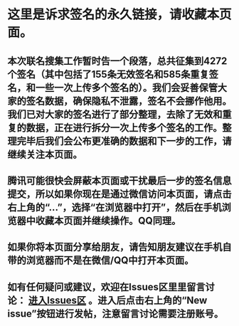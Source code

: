 这里是诉求签名的永久链接，请收藏本页面。
====================

本次联名搜集工作暂时告一个段落，总共征集到4272个签名（其中包括了155条无效签名和585条重复签名，和一些一次上传多个签名的）。我们会妥善保管大家的签名数据，确保隐私不泄露，签名不会挪作他用。我们已对大家的签名进行了部分整理，去除了无效和重复的数据，正在进行拆分一次上传多个签名的工作。整理完毕后我们会公布更准确的数据和下一步的工作，请继续关注本页面。
---------------------

腾讯可能很快会屏蔽本页面或干扰最后一步的签名信息提交，所以如果你现在是通过微信访问本页面，请点击右上角的“...”，选择“在浏览器中打开”，然后在手机浏览器中收藏本页面并继续操作。QQ同理。
---------------------

如果你将本页面分享给朋友，请告知朋友建议在手机自带的浏览器而不是在微信/QQ中打开本页面。
---------------------

如有任何疑问或建议，欢迎在Issues区里里留言讨论： [进入Issues区](https://github.com/lehui99/tdw/issues) 。进入后点击右上角的“New issue”按钮进行发帖，注意留言讨论需要注册账号。
---------------------
